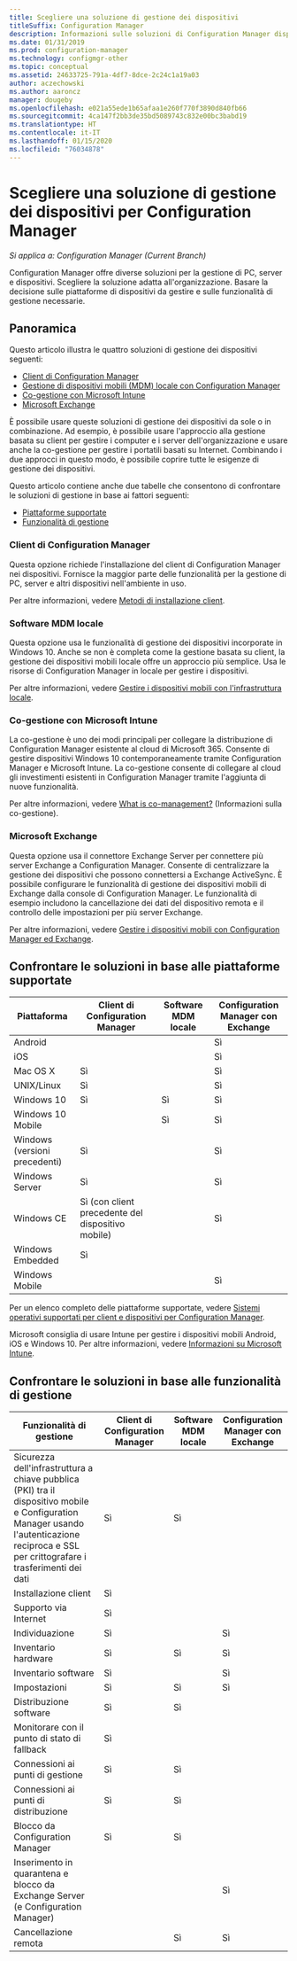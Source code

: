```yaml
---
title: Scegliere una soluzione di gestione dei dispositivi
titleSuffix: Configuration Manager
description: Informazioni sulle soluzioni di Configuration Manager disponibili per la gestione di PC, server e dispositivi.
ms.date: 01/31/2019
ms.prod: configuration-manager
ms.technology: configmgr-other
ms.topic: conceptual
ms.assetid: 24633725-791a-4df7-8dce-2c24c1a19a03
author: aczechowski
ms.author: aaroncz
manager: dougeby
ms.openlocfilehash: e021a55ede1b65afaa1e260f770f3890d840fb66
ms.sourcegitcommit: 4ca147f2bb3de35bd5089743c832e00bc3babd19
ms.translationtype: HT
ms.contentlocale: it-IT
ms.lasthandoff: 01/15/2020
ms.locfileid: "76034878"
---
```

# <a name="choose-a-device-management-solution-for-configuration-manager"></a>Scegliere una soluzione di gestione dei dispositivi per Configuration Manager

*Si applica a: Configuration Manager (Current Branch)*

Configuration Manager offre diverse soluzioni per la gestione di PC, server e dispositivi. Scegliere la soluzione adatta all'organizzazione. Basare la decisione sulle piattaforme di dispositivi da gestire e sulle funzionalità di gestione necessarie.  

## <a name="overview"></a>Panoramica

Questo articolo illustra le quattro soluzioni di gestione dei dispositivi seguenti: 
- [Client di Configuration Manager](#bkmk_sccm)
- [Gestione di dispositivi mobili (MDM) locale con Configuration Manager](#bkmk_opmdm)
- [Co-gestione con Microsoft Intune](#bkmk_comanage)
- [Microsoft Exchange](#bkmk_opmdm)

È possibile usare queste soluzioni di gestione dei dispositivi da sole o in combinazione. Ad esempio, è possibile usare l'approccio alla gestione basata su client per gestire i computer e i server dell'organizzazione e usare anche la co-gestione per gestire i portatili basati su Internet. Combinando i due approcci in questo modo, è possibile coprire tutte le esigenze di gestione dei dispositivi.  

Questo articolo contiene anche due tabelle che consentono di confrontare le soluzioni di gestione in base ai fattori seguenti: 
- [Piattaforme supportate](#bkmk_comp1)
- [Funzionalità di gestione](#bkmk_comp2)


### <a name="bkmk_sccm"></a> Client di Configuration Manager  

Questa opzione richiede l'installazione del client di Configuration Manager nei dispositivi. Fornisce la maggior parte delle funzionalità per la gestione di PC, server e altri dispositivi nell'ambiente in uso. 

Per altre informazioni, vedere [Metodi di installazione client](/sccm/core/clients/deploy/plan/client-installation-methods).  


### <a name="bkmk_opmdm"></a> Software MDM locale  

Questa opzione usa le funzionalità di gestione dei dispositivi incorporate in Windows 10. Anche se non è completa come la gestione basata su client, la gestione dei dispositivi mobili locale offre un approccio più semplice. Usa le risorse di Configuration Manager in locale per gestire i dispositivi.  

Per altre informazioni, vedere [Gestire i dispositivi mobili con l'infrastruttura locale](/sccm/mdm/understand/manage-mobile-devices-with-on-premises-infrastructure).  


### <a name="bkmk_comanage"></a> Co-gestione con Microsoft Intune

La co-gestione è uno dei modi principali per collegare la distribuzione di Configuration Manager esistente al cloud di Microsoft 365. Consente di gestire dispositivi Windows 10 contemporaneamente tramite Configuration Manager e Microsoft Intune. La co-gestione consente di collegare al cloud gli investimenti esistenti in Configuration Manager tramite l'aggiunta di nuove funzionalità. 

Per altre informazioni, vedere [What is co-management?](/sccm/comanage/overview) (Informazioni sulla co-gestione).  


### <a name="bkmk_exchange"></a> Microsoft Exchange  

Questa opzione usa il connettore Exchange Server per connettere più server Exchange a Configuration Manager. Consente di centralizzare la gestione dei dispositivi che possono connettersi a Exchange ActiveSync. È possibile configurare le funzionalità di gestione dei dispositivi mobili di Exchange dalla console di Configuration Manager. Le funzionalità di esempio includono la cancellazione dei dati del dispositivo remota e il controllo delle impostazioni per più server Exchange.

Per altre informazioni, vedere [Gestire i dispositivi mobili con Configuration Manager ed Exchange](/sccm/mdm/deploy-use/manage-mobile-devices-with-exchange-activesync).  



## <a name="bkmk_comp1"></a> Confrontare le soluzioni in base alle piattaforme supportate  

|Piattaforma|Client di Configuration Manager|Software MDM locale|Configuration Manager con Exchange|  
|--------|----------------------------|---------------|-----------------------------------|  
|Android| | |Sì|  
|iOS| | |Sì|  
|Mac OS X|Sì| |Sì|  
|UNIX/Linux|Sì| |Sì|  
|Windows 10|Sì|Sì|Sì|  
|Windows 10 Mobile| |Sì|Sì|  
|Windows (versioni precedenti)|Sì| |Sì|  
|Windows Server|Sì| |Sì|  
|Windows CE|Sì (con client precedente del dispositivo mobile)| |Sì|  
|Windows Embedded|Sì| | |  
|Windows Mobile| | |Sì|  

Per un elenco completo delle piattaforme supportate, vedere [Sistemi operativi supportati per client e dispositivi per Configuration Manager](configs/supported-operating-systems-for-clients-and-devices.md).

Microsoft consiglia di usare Intune per gestire i dispositivi mobili Android, iOS e Windows 10. Per altre informazioni, vedere [Informazioni su Microsoft Intune](https://docs.microsoft.com/intune/what-is-intune).



##  <a name="bkmk_comp2"></a> Confrontare le soluzioni in base alle funzionalità di gestione  

|Funzionalità di gestione|Client di Configuration Manager|Software MDM locale|Configuration Manager con Exchange|  
|--------|----------------------------|---------------|-----------------------------------|  
|Sicurezza dell'infrastruttura a chiave pubblica (PKI) tra il dispositivo mobile e Configuration Manager usando l'autenticazione reciproca e SSL per crittografare i trasferimenti dei dati|Sì|Sì| |  
|Installazione client|Sì| | |  
|Supporto via Internet|Sì| | |  
|Individuazione|Sì| |Sì|  
|Inventario hardware|Sì|Sì|Sì|  
|Inventario software|Sì| |Sì|  
|Impostazioni|Sì|Sì|Sì|  
|Distribuzione software|Sì|Sì| |  
|Monitorare con il punto di stato di fallback|Sì| | |  
|Connessioni ai punti di gestione|Sì|Sì| |  
|Connessioni ai punti di distribuzione|Sì|Sì| |  
|Blocco da Configuration Manager|Sì|Sì| |  
|Inserimento in quarantena e blocco da Exchange Server (e Configuration Manager)| | |Sì|  
|Cancellazione remota| |Sì|Sì|  


